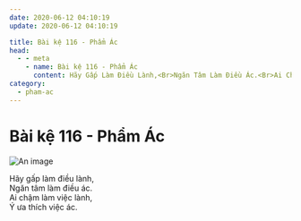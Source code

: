 ```yaml
---
date: 2020-06-12 04:10:19
update: 2020-06-12 04:10:19

title: Bài kệ 116 - Phẩm Ác
head:
  - - meta
    - name: Bài kệ 116 - Phẩm Ác
      content: Hãy Gấp Làm Điều Lành,<Br>Ngăn Tâm Làm Điều Ác.<Br>Ai Chậm Làm Việc Lành,<Br>Ý Ưa Thích Việc Ác.<Br>
category:
  - pham-ac
---
```


# Bài kệ 116 - Phẩm Ác

![An image](/img/pham-ac/pham-ac-116.jpg)

Hãy gấp làm điều lành,<br>Ngăn tâm làm điều ác.<br>Ai chậm làm việc lành,<br>Ý ưa thích việc ác.<br>
